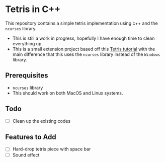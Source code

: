 # Tetris in C++

This repository contains a simple tetris implementation using c++ and the `ncurses` library.

* This is still a work in progress, hopefully I have enough time to clean everything up.
* This is a small extension project based off this [Tetris tutorial](https://youtu.be/8OK8_tHeCIA) with the main difference that this uses the `ncurses` library instead of the `Windows` library.

## Prerequisites

* `ncurses` library
* This should work on both MacOS and Linux systems.

## Todo
- [ ] Clean up the existing codes

## Features to Add

- [ ] Hard-drop tetris piece with space bar
- [ ] Sound effect
